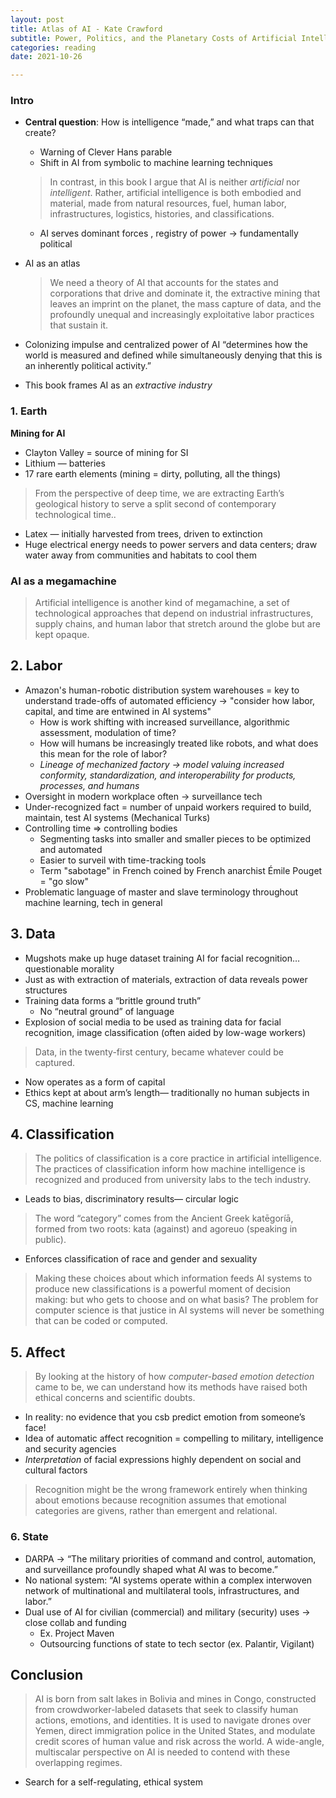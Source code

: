 ```yaml
---
layout: post
title: Atlas of AI - Kate Crawford
subtitle: Power, Politics, and the Planetary Costs of Artificial Intelligence
categories: reading
date: 2021-10-26

---
```


### Intro

- **Central question**: How is intelligence “made,” and what traps can that create?
    - Warning of Clever Hans parable
    - Shift in AI from symbolic to machine learning techniques
    
    > In contrast, in this book I argue that AI is neither *artificial* nor *intelligent*. Rather, artificial intelligence is both embodied and material, made from natural resources, fuel, human labor, infrastructures, logistics, histories, and classifications.
    > 
    - AI serves dominant forces , registry of power → fundamentally political
- AI as an atlas
    
    > We need a theory of AI that accounts for the states and corporations that drive and dominate it, the extractive mining that leaves an imprint on the planet, the mass capture of data, and the profoundly unequal and increasingly exploitative labor practices that sustain it.
    > 
- Colonizing impulse and centralized power of AI “determines how the world is measured and defined while simultaneously denying that this is an inherently political activity.”
- This book frames AI as an *extractive industry*

### 1. Earth

**Mining for AI**

- Clayton Valley = source of mining for SI
- Lithium — batteries
- 17 rare earth elements (mining = dirty, polluting, all the things)

> From the perspective of deep time, we are extracting Earth’s geological history to serve a split second of contemporary technological time..
> 
- Latex — initially harvested from trees, driven to extinction
- Huge electrical energy needs to power servers and data centers; draw water away from communities and habitats to cool them

### AI as a megamachine

> Artificial intelligence is another kind of megamachine, a set of technological approaches that depend on industrial infrastructures, supply chains, and human labor that stretch around the globe but are kept opaque.
> 

## 2. Labor

- Amazon's human-robotic distribution system warehouses = key to understand trade-offs of automated efficiency → "consider how labor, capital, and time are entwined in AI systems"
    - How is work shifting with increased surveillance, algorithmic assessment, modulation of time?
    - How will humans be increasingly treated like robots, and what does this mean for the role of labor?
    - *Lineage of mechanized factory → model valuing increased conformity, standardization, and interoperability for products, processes, and humans*
- Oversight in modern workplace often → surveillance tech
- Under-recognized fact = number of unpaid workers required to build, maintain, test AI systems (Mechanical Turks)
- Controlling time ⇒ controlling bodies
    - Segmenting tasks into smaller and smaller pieces to be optimized and automated
    - Easier to surveil with time-tracking tools
    - Term "sabotage" in French coined by French anarchist Émile Pouget = "go slow"
- Problematic language of master and slave terminology throughout machine learning, tech in general

## 3. Data

- Mugshots make up huge dataset training AI for facial recognition… questionable morality
- Just as with extraction of materials, extraction of data reveals power structures
- Training data forms a “brittle ground truth”
    - No “neutral ground” of language
- Explosion of social media to be used as training data for facial recognition, image classification (often aided by low-wage workers)

> Data, in the twenty-first century, became whatever could be captured.
> 
- Now operates as a form of capital
- Ethics kept at about arm’s length— traditionally no human subjects in CS, machine learning

## 4. Classification

> The politics of classification is a core practice in artificial intelligence. The practices of classification inform how machine intelligence is recognized and produced from university labs to the tech industry.
> 
- Leads to bias, discriminatory results— circular logic

> The word “category” comes from the Ancient Greek katēgoríā, formed from two roots: kata (against) and agoreuo (speaking in public).
> 
- Enforces classification of race and gender and sexuality

> Making these choices about which information feeds AI systems to produce new classifications is a powerful moment of decision making: but who gets to choose and on what basis? The problem for computer science is that justice in AI systems will never be something that can be coded or computed.
> 

## 5. Affect

> By looking at the history of how *computer-based emotion detection* came to be, we can understand how its methods have raised both ethical concerns and scientific doubts.
> 
- In reality: no evidence  that you csb predict emotion from someone’s face!
- Idea of automatic affect recognition = compelling to military, intelligence and security agencies
- *Interpretation* of facial expressions highly dependent on social and cultural factors

> Recognition might be the wrong framework entirely when thinking about emotions because recognition assumes that emotional categories are givens, rather than emergent and relational.
> 

### 6. State

- DARPA → “The military priorities of command and control, automation, and surveillance profoundly shaped what AI was to become.”
- No national system: “AI systems operate within a complex interwoven network of multinational and multilateral tools, infrastructures, and labor.”
- Dual use of AI for civilian (commercial) and military (security) uses → close collab and funding
    - Ex. Project Maven
    - Outsourcing functions of state to tech sector (ex. Palantir, Vigilant)

## Conclusion

> AI is born from salt lakes in Bolivia and mines in Congo, constructed from crowdworker-labeled datasets that seek to classify human actions, emotions, and identities. It is used to navigate drones over Yemen, direct immigration police in the United States, and modulate credit scores of human value and risk across the world. A wide-angle, multiscalar perspective on AI is needed to contend with these overlapping regimes.
> 
- Search for a self-regulating, ethical system

